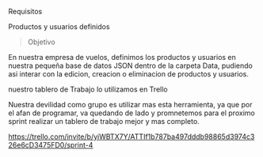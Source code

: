  Requisitos

Productos y usuarios definidos

> Objetivo

En nuestra empresa de vuelos, definimos los productos y usuarios en nuestra pequeña base de datos JSON dentro de la carpeta Data, pudiendo asi interar con la edicion, creacion o eliminacion de productos y usuarios.



nuestro tablero de Trabajo lo utilizamos en Trello

Nuestra devilidad como grupo es utilizar mas esta herramienta, ya que por el afan de programar, va quedando de lado y promnetemos para el proximo sprint realizar un tablero de trabajo mejor y mas completo.

https://trello.com/invite/b/yiWBTX7Y/ATTIf1b787ba497dddb98865d3974c326e6cD3475FD0/sprint-4




